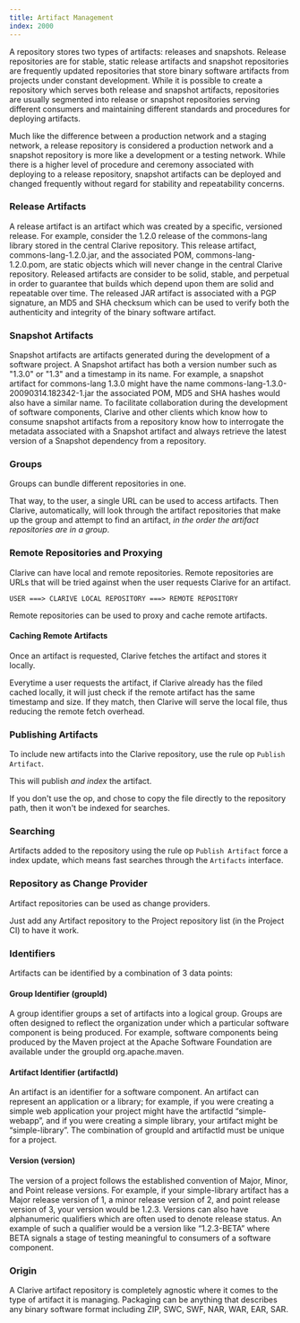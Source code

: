 ```yaml
---
title: Artifact Management
index: 2000
---
```


A repository stores two types of artifacts: releases and snapshots. Release
repositories are for stable, static release artifacts and snapshot repositories
are frequently updated repositories that store binary software artifacts from
projects under constant development. While it is possible to create a
repository which serves both release and snapshot artifacts, repositories are
usually segmented into release or snapshot repositories serving different
consumers and maintaining different standards and procedures for deploying
artifacts.

Much like the difference between a production network and a staging
network, a release repository is considered a production network and a snapshot
repository is more like a development or a testing network. While there is a
higher level of procedure and ceremony associated with deploying to a release
repository, snapshot artifacts can be deployed and changed frequently without
regard for stability and repeatability concerns.

### Release Artifacts

A release artifact is an artifact which was created by a specific, versioned
release. For example, consider the 1.2.0 release of the commons-lang library
stored in the central Clarive repository. This release artifact,
commons-lang-1.2.0.jar, and the associated POM, commons-lang-1.2.0.pom, are
static objects which will never change in the central Clarive repository.
Released artifacts are consider to be solid, stable, and perpetual in order to
guarantee that builds which depend upon them are solid and repeatable over
time. The released JAR artifact is associated with a PGP signature, an MD5 and
SHA checksum which can be used to verify both the authenticity and integrity of
the binary software artifact.

### Snapshot Artifacts

Snapshot artifacts are artifacts generated during the development of a software
project. A Snapshot artifact has both a version number such as "1.3.0" or "1.3"
and a timestamp in its name. For example, a snapshot artifact for commons-lang
1.3.0 might have the name commons-lang-1.3.0-20090314.182342-1.jar the
associated POM, MD5 and SHA hashes would also have a similar name. To
facilitate collaboration during the development of software components, Clarive
and other clients which know how to consume snapshot artifacts from a
repository know how to interrogate the metadata associated with a Snapshot
artifact and always retrieve the latest version of a Snapshot dependency from a
repository.

### Groups

Groups can bundle different repositories in one.

That way, to the user, a single URL can be used to access artifacts.
Then Clarive, automatically, will look through the artifact repositories
that make up the group and attempt to find an artifact, *in the order
the artifact repositories are in a group*.

### Remote Repositories and Proxying

Clarive can have local and remote repositories.
Remote repositories are URLs that will be tried against
when the user requests Clarive for an artifact.

    USER ===> CLARIVE LOCAL REPOSITORY ===> REMOTE REPOSITORY

Remote repositories can be used to proxy and cache remote artifacts.

#### Caching Remote Artifacts

Once an artifact is requested, Clarive fetches the artifact and stores it
locally.

Everytime a user requests the artifact, if Clarive already has the filed cached
locally, it will just check if the remote artifact has the same timestamp and
size.  If they match, then Clarive will serve the local file, thus reducing the
remote fetch overhead.

### Publishing Artifacts

To include new artifacts into the Clarive repository, use the rule op
`Publish Artifact`.

This will publish *and index* the artifact.

If you don't use the op, and chose to copy the file directly to the repository
path, then it won't be indexed for searches.

### Searching

Artifacts added to the repository using the rule op `Publish Artifact`
force a index update, which means fast searches through the `Artifacts`
interface.

### Repository as Change Provider

Artifact repositories can be used as change providers.

Just add any Artifact repository to the Project repository list
(in the Project CI) to have it work.

### Identifiers

Artifacts can be identified by a combination of 3 data points:

#### Group Identifier (groupId)

A group identifier groups a set of artifacts into a logical group. Groups are
often designed to reflect the organization under which a particular software
component is being produced. For example, software components being produced by
the Maven project at the Apache Software Foundation are available under the
groupId org.apache.maven.

#### Artifact Identifier (artifactId)

An artifact is an identifier for a software component. An artifact can
represent an application or a library; for example, if you were creating a
simple web application your project might have the artifactId “simple-webapp”,
and if you were creating a simple library, your artifact might be
“simple-library”. The combination of groupId and artifactId must be unique for
a project.

#### Version (version)

The version of a project follows the established convention of Major, Minor,
and Point release versions. For example, if your simple-library artifact has a
Major release version of 1, a minor release version of 2, and point release
version of 3, your version would be 1.2.3. Versions can also have alphanumeric
qualifiers which are often used to denote release status. An example of such a
qualifier would be a version like “1.2.3-BETA” where BETA signals a stage of
testing meaningful to consumers of a software component.

### Origin

A Clarive artifact repository is
completely agnostic where it comes to the type of artifact it is managing.
Packaging can be anything that describes any binary software format including
ZIP, SWC, SWF, NAR, WAR, EAR, SAR.

